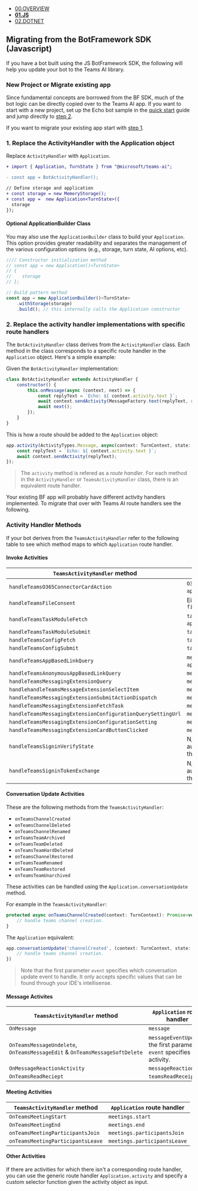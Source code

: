 - [00.OVERVIEW](./00.OVERVIEW.md)
- [**01.JS**](./01.JS.md)
- [02.DOTNET](./02.DOTNET.md)

## Migrating from the BotFramework SDK (Javascript)

If you have a bot built using the JS BotFramework SDK, the following will help you update your bot to the Teams AI library.

### New Project or Migrate existing app

Since fundamental concepts are borrowed from the BF SDK, much of the bot logic can be directly copied over to the Teams AI app. If you want to start with a new project, set up the Echo bot sample in the [quick start](../.01.QUICKSTART.md) guide and jump directly to [step 2](#2-replace-the-activity-handler-implementations-with-specific-route-handlers).

If you want to migrate your existing app start with [step 1](#1-replace-the-activityhandler-with-the-application-object).

### 1. Replace the ActivityHandler with the Application object

Replace `ActivityHandler` with `Application`.

```diff
+ import { Application, TurnState } from "@microsoft/teams-ai";

- const app = BotActivityHandler();

// Define storage and application
+ const storage = new MemoryStorage();
+ const app =  new Application<TurnState>({
  storage
});
```

#### Optional ApplicationBuilder Class

You may also use the `ApplicationBuilder` class to build your `Application`. This option provides greater readability and separates the management of the various configuration options (e.g., storage, turn state, AI options, etc).

```js
//// Constructor initialization method
// const app = new Application()<TurnState>
// {
//    storage
// };

// Build pattern method
const app = new ApplicationBuilder()<TurnState>
    .withStorage(storage)
    .build(); // this internally calls the Application constructor
```

### 2. Replace the activity handler implementations with specific route handlers

The `BotActivityHandler` class derives from the `ActivityHandler` class. Each method in the class corresponds to a specific route handler in the `Application` object. Here's a simple example:

Given the `BotActivityHandler` implementation:

```js
class BotActivityHandler extends ActivityHandler {
    constructor() {
        this.onMessage(async (context, next) => {
            const replyText = `Echo: ${ context.activity.text }`;
            await context.sendActivity(MessageFactory.text(replyText, replyText));
            await next();
        });
    }
}
```

This is how a route should be added to the `Application` object:

```js
app.activity(ActivityTypes.Message, async(context: TurnContext, state: TurnState) => {
    const replyText = `Echo: ${ context.activity.text }`;
    await context.sendActivity(replyText);        
});
```

>  The `activity` method is refered as a *route handler*. For each method in the `ActivityHandler` or `TeamsActivityHandler` class, there is an equivalent route handler. 

Your existing BF app will probably have different activity handlers implemented. To migrate that over with Teams AI route handlers see the following.

### Activity Handler Methods

If your bot derives from the `TeamsActivityHandler` refer to the following table to see which method maps to which `Application` route handler.

#### Invoke Activities

| `TeamsActivityHandler` method                               | `Application` route handler                                                                     |
| ----------------------------------------------------------- | ----------------------------------------------------------------------------------------------- |
| `handleTeamsO365ConnectorCardAction`                        | `O365ConnectorCardAction` (usage: `app.O365ConnectorCardAction(...)`)                           |
| `handleTeamsFileConsent`                                    | Either `fileConsentAccept` or `fileConsentDecline`                                              |
| `handleTeamsTaskModuleFetch`                                | `taskModules.fetch` (usage: `app.taskModules.Fetch(...)`)                                       |
| `handleTeamsTaskModuleSubmit`                               | `taskModules.submit`                                                                            |
| `handleTeamsConfigFetch`                                    | `taskModules.configFetch`                                                                       |
| `handleTeamsConfigSubmit`                                   | `taskModules.configSubmit`                                                                      |
| `handleTeamsAppBasedLinkQuery`                              | `messageExtensions.queryLink` (usage: `app.MessageExtensions.queryLink(...)`)                   |
| `handleTeamsAnonymousAppBasedLinkQuery`                     | `messageExtensions.anonymousQueryLink`                                                          |
| `handleTeamsMessagingExtensionQuery`                        | `messageExtensions.query`                                                                       |
| `handlehandleTeamsMessageExtensionSelectItem`               | `messageExtensions.selectItem`                                                                  |
| `handleTeamsMessagingExtensionSubmitActionDispatch`         | `messageExtensions.submitAction`                                                                |
| `handleTeamsMessagingExtensionFetchTask`                    | `messageExtensions.fetchTask`                                                                   |
| `handleTeamsMessagingExtensionConfigurationQuerySettingUrl` | `messageExtensions.queryUrlSetting`                                                             |
| `handleTeamsMessagingExtensionConfigurationSetting`         | `messageExtensions.configureSettings`                                                           |
| `handleTeamsMessagingExtensionCardButtonClicked`            | `messageExtensions.handleOnButtonClicked`                                                       |
| `handleTeamsSigninVerifyState`                              | N/A (you should use the built-in user authentication feature instead of handling this manually) |
| `handleTeamsSigninTokenExchange`                            | N/A (you should use the built-in user authentication feature instead of handling this manually) |

#### Conversation Update Activities

These are the following methods from the `TeamsActivityHandler`:

- `onTeamsChannelCreated`
- `onTeamsChannelDeleted`
- `onTeamsChannelRenamed`
- `onTeamsTeamArchived`
- `onTeamsTeamDeleted`
- `onTeamsTeamHardDeleted`
- `onTeamsChannelRestored`
- `onTeamsTeamRenamed`
- `onTeamsTeamRestored`
- `onTeamsTeamUnarchived`

These activities can be handled using the `Application.conversationUpdate` method. 

For example in the `TeamsActivityHandler`:

```js
protected async onTeamsChannelCreated(context: TurnContext): Promise<void> {
    // handle teams channel creation.
}
```

The `Application` equivalent:

```js
app.conversationUpdate('channelCreated', (context: TurnContext, state: TurnState) => {
    // handle teams channel creation.
})
```

> Note that the first parameter `event` specifies which conversation update event to handle. It only accepts specific values that can be found through your IDE's intellisense.

#### Message Activites

| `TeamsActivityHandler` method                                               | `Application` route handler                                                |
| --------------------------------------------------------------------------- | -------------------------------------------------------------------------- |
| `OnMessage`                                                                 | `message`                                                                  |
| `OnTeamsMessageUndelete`, `OnTeamsMessageEdit` & `OnTeamsMessageSoftDelete` | `messageEventUpdate` , the first parameter `event` specifies the activity. |
| `OnMessageReactionActivity`                                                 | `messageReactions`                                                         |
| `OnTeamsReadReciept`                                                        | `teamsReadReceipt`                                                         |

#### Meeting Activities

| `TeamsActivityHandler` method     | `Application` route handler  |
| --------------------------------- | ---------------------------- |
| `OnTeamsMeetingStart`             | `meetings.start`             |
| `OnTeamsMeetingEnd`               | `meetings.end`               |
| `onTeamsMeetingParticipantsJoin`  | `meetings.participantsJoin`  |
| `onTeamsMeetingParticipantsLeave` | `meetings.participantsLeave` |

#### Other Activities

If there are activities for which there isn't a corresponding route handler, you can use the generic route handler `Application.activity` and specify a custom selector function given the activity object as input.
